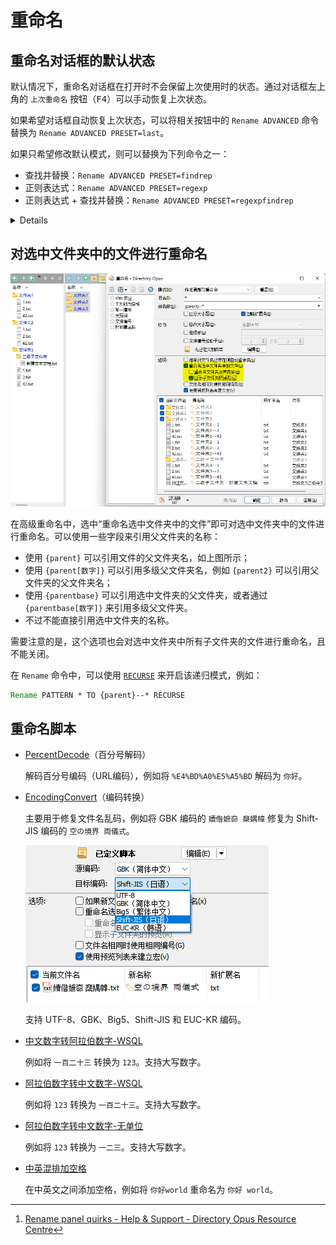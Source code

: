 # 重命名
## 重命名对话框的默认状态
默认情况下，重命名对话框在打开时不会保留上次使用时的状态。通过对话框左上角的 `上次重命名` 按钮（<kbd>F4</kbd>）可以手动恢复上次状态。

如果希望对话框自动恢复上次状态，可以将相关按钮中的 `Rename ADVANCED` 命令替换为 `Rename ADVANCED PRESET=last`。

如果只希望修改默认模式，则可以替换为下列命令之一：
- 查找并替换：`Rename ADVANCED PRESET=findrep`
- 正则表达式：`Rename ADVANCED PRESET=regexp`
- 正则表达式 + 查找并替换：`Rename ADVANCED PRESET=regexpfindrep`

<details>

`regexpfindrep` 虽然在 v12.27 才被加入文档，但实际上在之前的版本中也是可用的。[^regexfindrep]

[^regexfindrep]: [Rename panel quirks - Help & Support - Directory Opus Resource Centre](https://resource.dopus.com/t/rename-panel-quirks/11777/5)

</details>

## 对选中文件夹中的文件进行重命名
![](images/重命名-选中文件夹.png)

在高级重命名中，选中“重命名选中文件夹中的文件”即可对选中文件夹中的文件进行重命名。可以使用一些字段来引用父文件夹的名称：

- 使用 `{parent}` 可以引用文件的父文件夹名，如上图所示；
- 使用 `{parent[数字]}` 可以引用多级父文件夹名，例如 `{parent2}` 可以引用父文件夹的父文件夹名；
- 使用 `{parentbase}` 可以引用选中文件夹的父文件夹，或者通过 `{parentbase[数字]}` 来引用多级父文件夹。
- 不过不能直接引用选中文件夹的名称。

需要注意的是，这个选项也会对选中文件夹中所有子文件夹的文件进行重命名，且不能关闭。

在 `Rename` 命令中，可以使用 [`RECURSE`](https://www.gpsoft.com.au/help/opus12/index.html#!Documents/Rename.htm:~:text=RECURSE) 来开启该递归模式，例如：
```cmd
Rename PATTERN * TO {parent}--* RECURSE
```

## 重命名脚本
- [PercentDecode](https://github.com/Chaoses-Ib/IbDOpusScripts/blob/main/Rename%20Scripts/PercentDecode.js)（百分号解码）

  解码百分号编码（URL编码），例如将 `%E4%BD%A0%E5%A5%BD` 解码为 `你好`。
- [EncodingConvert](https://github.com/Chaoses-Ib/IbDOpusScripts/blob/main/Rename%20Scripts/EncodingConvert.js)（编码转换）

  主要用于修复文件名乱码，例如将 GBK 编码的 `嬻偺嫬奅 椉媀幃` 修复为 Shift-JIS 编码的 `空の境界 両儀式`。

  ![](https://github.com/Chaoses-Ib/IbDOpusScripts/blob/main/Rename%20Scripts/images/EncodingConvert.zh-Hans.png?raw=true)

  支持 UTF-8、GBK、Big5、Shift-JIS 和 EUC-KR 编码。
- [中文数字转阿拉伯数字-WSQL](https://github.com/Chaoses-Ib/IbDOpusScripts/blob/main/Rename%20Scripts/%E4%B8%AD%E6%96%87%E6%95%B0%E5%AD%97%E8%BD%AC%E9%98%BF%E6%8B%89%E4%BC%AF%E6%95%B0%E5%AD%97-WSQL.vbs)

  例如将 `一百二十三` 转换为 `123`。支持大写数字。
- [阿拉伯数字转中文数字-WSQL](https://github.com/Chaoses-Ib/IbDOpusScripts/blob/main/Rename%20Scripts/%E9%98%BF%E6%8B%89%E4%BC%AF%E6%95%B0%E5%AD%97%E8%BD%AC%E4%B8%AD%E6%96%87%E6%95%B0%E5%AD%97-WSQL.vbs)

  例如将 `123` 转换为 `一百二十三`。支持大写数字。
- [阿拉伯数字转中文数字-无单位](https://github.com/Chaoses-Ib/IbDOpusScripts/blob/main/Rename%20Scripts/%E9%98%BF%E6%8B%89%E4%BC%AF%E6%95%B0%E5%AD%97%E8%BD%AC%E4%B8%AD%E6%96%87%E6%95%B0%E5%AD%97-%E6%97%A0%E5%8D%95%E4%BD%8D.js)

  例如将 `123` 转换为 `一二三`。支持大写数字。
- [中英混排加空格](https://github.com/Chaoses-Ib/IbDOpusScripts/blob/main/Rename%20Scripts/%E4%B8%AD%E8%8B%B1%E6%B7%B7%E6%8E%92%E5%8A%A0%E7%A9%BA%E6%A0%BC.js)

  在中英文之间添加空格，例如将 `你好world` 重命名为 `你好 world`。

